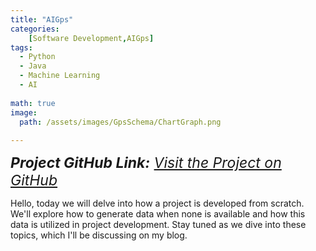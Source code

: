 ```yaml
---
title: "AIGps"
categories:
    [Software Development,AIGps]
tags:
  - Python
  - Java
  - Machine Learning
  - AI
  
math: true
image:
  path: /assets/images/GpsSchema/ChartGraph.png
  
---
```


<span style="font-size: 23px;font-style: italic;">
    <b>Project GitHub Link:</b>
    <a href="https://github.com/MervanKanat/Gps-Adafruit-Adafruit-Ultimate-PA1616S">Visit the Project on GitHub</a>
</span>

Hello, today we will delve into how a project is developed from scratch. We'll explore how to generate data when none is available and how this data is utilized in project development. Stay tuned as we dive into these topics, which I'll be discussing on my blog.